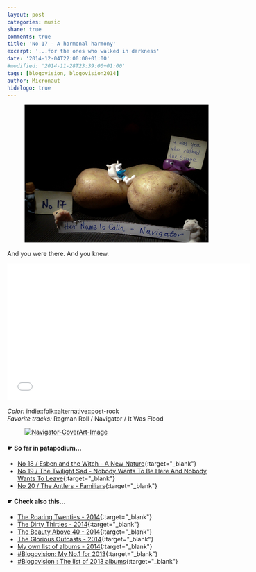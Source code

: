 ```yaml
---
layout: post
categories: music
share: true
comments: true
title: 'No 17 - A hormonal harmony'
excerpt: '...for the ones who walked in darkness'
date: '2014-12-04T22:00:00+01:00'
#modified: '2014-11-28T23:39:00+01:00'
tags: [blogovision, blogovision2014]
author: Micronaut
hidelogo: true
---
```

<figure>
	<a href="/images/posts/blogovision/Calla.jpg"><img src="/images/posts/blogovision/Calla.jpg" alt="Calla-Image" class="center"/></a>
</figure>


And you were there. And you knew.

<iframe width="560" height="315" src="//www.youtube.com/embed/f1f7SsSvs6k" frameborder="0" allowfullscreen>&nbsp;</iframe>

*Color:* indie::folk::alternative::post-rock<br/>
*Favorite tracks:*  Ragman Roll / Navigator / It Was Flood

<figure>
	<a href="http://www.last.fm/music/Her+Name+Is+Calla/Navigator" target="_blank"><img src="http://userserve-ak.last.fm/serve/_/97510423/Navigator.jpg" alt="Navigator-CoverArt-Image" class="center"/></a>
</figure>

#### &#x261B; So far in patapodium...
* [No 18 / Esben and the Witch - A New Nature](/music/blogovision2014-no18/){:target="_blank"}
* [No 19 / The Twilight Sad - Nobody Wants To Be Here And Nobody Wants To Leave](/music/blogovision2014-no19/){:target="_blank"}
* [No 20 / The Antlers - Familiars](/music/blogovision2014-no20/){:target="_blank"}

#### &#x261B; Check also this…
* [The Roaring Twenties - 2014](/music/blogovision2014-the-roaring-twenties/){:target="_blank"}
* [The Dirty Thirties - 2014](/music/blogovision2014-the-dirty-thirties/){:target="_blank"}
* [The Beauty Above 40 - 2014](/music/blogovision2014-the-beauty-above-40/){:target="_blank"}
* [The Glorious Outcasts - 2014](/music/blogovision2014-the-glorious-outcasts-2014/){:target="_blank"}
* [My own list of albums - 2014](/music/complete-list-2014/){:target="_blank"}
* [#Blogovision: My No.1 for 2013](/music/blogovision2013-no01/){:target="_blank"}
* [#Blogovision : The list of 2013 albums](/music/blogovision-my-own-list-of-2013-nominees-albums/){:target="_blank"}